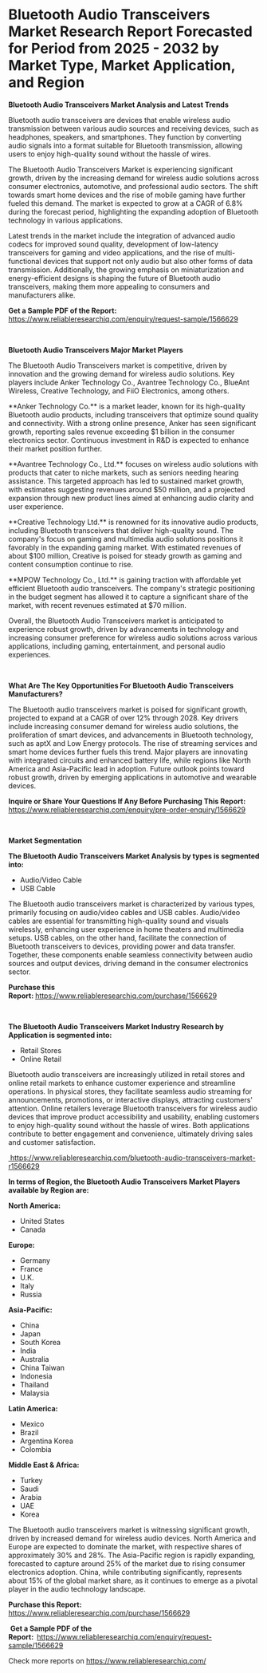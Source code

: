 <p><h1>Bluetooth Audio Transceivers Market Research Report Forecasted for Period from 2025 -  2032 by Market Type, Market Application, and Region</h1></p><p><strong>Bluetooth Audio Transceivers Market Analysis and Latest Trends</strong></p>
<p><p>Bluetooth audio transceivers are devices that enable wireless audio transmission between various audio sources and receiving devices, such as headphones, speakers, and smartphones. They function by converting audio signals into a format suitable for Bluetooth transmission, allowing users to enjoy high-quality sound without the hassle of wires.</p><p>The Bluetooth Audio Transceivers Market is experiencing significant growth, driven by the increasing demand for wireless audio solutions across consumer electronics, automotive, and professional audio sectors. The shift towards smart home devices and the rise of mobile gaming have further fueled this demand. The market is expected to grow at a CAGR of 6.8% during the forecast period, highlighting the expanding adoption of Bluetooth technology in various applications.</p><p>Latest trends in the market include the integration of advanced audio codecs for improved sound quality, development of low-latency transceivers for gaming and video applications, and the rise of multi-functional devices that support not only audio but also other forms of data transmission. Additionally, the growing emphasis on miniaturization and energy-efficient designs is shaping the future of Bluetooth audio transceivers, making them more appealing to consumers and manufacturers alike.</p></p>
<p><strong>Get a Sample PDF of the Report:&nbsp;</strong> <a href="https://www.reliableresearchiq.com/enquiry/request-sample/1566629?utm_campaign=2713&utm_medium=2&utm_source=Github&utm_content=ia&utm_term=22032025&utm_id=bluetooth-audio-transceivers">https://www.reliableresearchiq.com/enquiry/request-sample/1566629</a></p>
<p>&nbsp;</p>
<p><strong>Bluetooth Audio Transceivers Major Market Players</strong></p>
<p><p>The Bluetooth Audio Transceivers market is competitive, driven by innovation and the growing demand for wireless audio solutions. Key players include Anker Technology Co., Avantree Technology Co., BlueAnt Wireless, Creative Technology, and FiiO Electronics, among others.</p><p>**Anker Technology Co.** is a market leader, known for its high-quality Bluetooth audio products, including transceivers that optimize sound quality and connectivity. With a strong online presence, Anker has seen significant growth, reporting sales revenue exceeding $1 billion in the consumer electronics sector. Continuous investment in R&D is expected to enhance their market position further.</p><p>**Avantree Technology Co., Ltd.** focuses on wireless audio solutions with products that cater to niche markets, such as seniors needing hearing assistance. This targeted approach has led to sustained market growth, with estimates suggesting revenues around $50 million, and a projected expansion through new product lines aimed at enhancing audio clarity and user experience.</p><p>**Creative Technology Ltd.** is renowned for its innovative audio products, including Bluetooth transceivers that deliver high-quality sound. The company's focus on gaming and multimedia audio solutions positions it favorably in the expanding gaming market. With estimated revenues of about $100 million, Creative is poised for steady growth as gaming and content consumption continue to rise.</p><p>**MPOW Technology Co., Ltd.** is gaining traction with affordable yet efficient Bluetooth audio transceivers. The company's strategic positioning in the budget segment has allowed it to capture a significant share of the market, with recent revenues estimated at $70 million.</p><p>Overall, the Bluetooth Audio Transceivers market is anticipated to experience robust growth, driven by advancements in technology and increasing consumer preference for wireless audio solutions across various applications, including gaming, entertainment, and personal audio experiences.</p></p>
<p>&nbsp;</p>
<p><strong>What Are The Key Opportunities For Bluetooth Audio Transceivers Manufacturers?</strong></p>
<p><p>The Bluetooth audio transceivers market is poised for significant growth, projected to expand at a CAGR of over 12% through 2028. Key drivers include increasing consumer demand for wireless audio solutions, the proliferation of smart devices, and advancements in Bluetooth technology, such as aptX and Low Energy protocols. The rise of streaming services and smart home devices further fuels this trend. Major players are innovating with integrated circuits and enhanced battery life, while regions like North America and Asia-Pacific lead in adoption. Future outlook points toward robust growth, driven by emerging applications in automotive and wearable devices.</p></p>
<p><strong>Inquire or Share Your Questions If Any Before Purchasing This Report:</strong> <a href="https://www.reliableresearchiq.com/enquiry/pre-order-enquiry/1566629?utm_campaign=2713&utm_medium=2&utm_source=Github&utm_content=ia&utm_term=22032025&utm_id=bluetooth-audio-transceivers">https://www.reliableresearchiq.com/enquiry/pre-order-enquiry/1566629</a></p>
<p>&nbsp;</p>
<p><strong>Market Segmentation</strong></p>
<p><strong>The Bluetooth Audio Transceivers Market Analysis by types is segmented into:</strong></p>
<p><ul><li>Audio/Video Cable</li><li>USB Cable</li></ul></p>
<p><p>The Bluetooth audio transceivers market is characterized by various types, primarily focusing on audio/video cables and USB cables. Audio/video cables are essential for transmitting high-quality sound and visuals wirelessly, enhancing user experience in home theaters and multimedia setups. USB cables, on the other hand, facilitate the connection of Bluetooth transceivers to devices, providing power and data transfer. Together, these components enable seamless connectivity between audio sources and output devices, driving demand in the consumer electronics sector.</p></p>
<p><strong>Purchase this Report:&nbsp;</strong><a href="https://www.reliableresearchiq.com/purchase/1566629?utm_campaign=2713&utm_medium=2&utm_source=Github&utm_content=ia&utm_term=22032025&utm_id=bluetooth-audio-transceivers">https://www.reliableresearchiq.com/purchase/1566629</a></p>
<p>&nbsp;</p>
<p><strong>The Bluetooth Audio Transceivers Market Industry Research by Application is segmented into:</strong></p>
<p><ul><li>Retail Stores</li><li>Online Retail</li></ul></p>
<p><p>Bluetooth audio transceivers are increasingly utilized in retail stores and online retail markets to enhance customer experience and streamline operations. In physical stores, they facilitate seamless audio streaming for announcements, promotions, or interactive displays, attracting customers' attention. Online retailers leverage Bluetooth transceivers for wireless audio devices that improve product accessibility and usability, enabling customers to enjoy high-quality sound without the hassle of wires. Both applications contribute to better engagement and convenience, ultimately driving sales and customer satisfaction.</p></p>
<p><a href="https://www.reliableresearchiq.com/bluetooth-audio-transceivers-market-r1566629?utm_campaign=2713&utm_medium=2&utm_source=Github&utm_content=ia&utm_term=22032025&utm_id=bluetooth-audio-transceivers">&nbsp;https://www.reliableresearchiq.com/bluetooth-audio-transceivers-market-r1566629</a></p>
<p><strong>In terms of Region, the Bluetooth Audio Transceivers Market Players available by Region are:</strong></p>
<p>
    <p> <strong> North America: </strong>
        <ul>
            <li>United States</li>
            <li>Canada</li>
        </ul>
        </p> 
    <p> <strong> Europe: </strong>
        <ul>
            <li>Germany</li>
            <li>France</li>
            <li>U.K.</li>
            <li>Italy</li>
            <li>Russia</li>
        </ul>
        </p> 
    <p> <strong> Asia-Pacific: </strong>
        <ul>
            <li>China</li>
            <li>Japan</li>
            <li>South Korea</li>
            <li>India</li>
            <li>Australia</li>
            <li>China Taiwan</li>
            <li>Indonesia</li>
            <li>Thailand</li>
            <li>Malaysia</li>
        </ul>
        </p> 
    <p> <strong> Latin America: </strong>
        <ul>
            <li>Mexico</li>
            <li>Brazil</li>
            <li>Argentina Korea</li>
            <li>Colombia</li>
        </ul>
        </p> 
    <p> <strong> Middle East & Africa: </strong>
        <ul>
            <li>Turkey</li>
            <li>Saudi</li>
            <li>Arabia</li>
            <li>UAE</li>
            <li>Korea</li>
        </ul>
    </p>
    </p>
<p><p>The Bluetooth audio transceivers market is witnessing significant growth, driven by increased demand for wireless audio devices. North America and Europe are expected to dominate the market, with respective shares of approximately 30% and 28%. The Asia-Pacific region is rapidly expanding, forecasted to capture around 25% of the market due to rising consumer electronics adoption. China, while contributing significantly, represents about 15% of the global market share, as it continues to emerge as a pivotal player in the audio technology landscape.</p></p>
<p><strong>Purchase this Report: </strong><a href="https://www.reliableresearchiq.com/purchase/1566629?utm_campaign=2713&utm_medium=2&utm_source=Github&utm_content=ia&utm_term=22032025&utm_id=bluetooth-audio-transceivers">https://www.reliableresearchiq.com/purchase/1566629</a></p>
<p>&nbsp;<strong>Get a Sample PDF of the Report:&nbsp;&nbsp;</strong><a href="https://www.reliableresearchiq.com/enquiry/request-sample/1566629?utm_campaign=2713&utm_medium=2&utm_source=Github&utm_content=ia&utm_term=22032025&utm_id=bluetooth-audio-transceivers">https://www.reliableresearchiq.com/enquiry/request-sample/1566629</a></p>
<p><strong></strong></p>
<p>Check more reports on <a href="https://www.reliableresearchiq.com/?utm_campaign=2713&utm_medium=2&utm_source=Github&utm_content=ia&utm_term=22032025&utm_id=bluetooth-audio-transceivers">https://www.reliableresearchiq.com/</a></p>